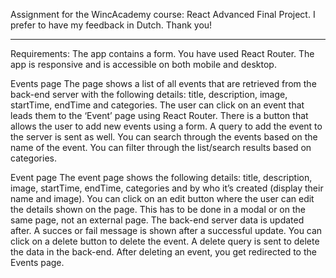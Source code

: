 Assignment for the WincAcademy course: React Advanced Final Project. I prefer to have my feedback in Dutch. Thank you!


__________________________________________________________________________________________________________________________
Requirements:
The app contains a form.
You have used React Router.
The app is responsive and is accessible on both mobile and desktop.

Events page
The page shows a list of all events that are retrieved from the back-end server with the following details: title, description, image, startTime, endTime and categories.
The user can click on an event that leads them to the ‘Event’ page using React Router.
There is a button that allows the user to add new events using a form. 
A query to add the event to the server is sent as well.
You can search through the events based on the name of the event.
You can filter through the list/search results based on categories.

Event page
The event page shows the following details:  title, description, image, startTime, endTime, categories and by who it’s created (display their name and image).
You can click on an edit button where the user can edit the details shown on the page. This has to be done in a modal or on the same page, not an external page. 
The back-end server data is updated after.
A succes or fail message is shown after a successful update.
You can click on a delete button to delete the event.
A delete query is sent to delete the data in the back-end.
After deleting an event, you get redirected to the Events page.

